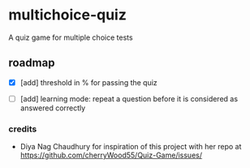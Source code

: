 # multichoice-quiz
A quiz game for multiple choice tests

## roadmap

- [x] [add] threshold in % for passing the quiz
- [ ] [add] learning mode: repeat a question before it is considered as answered correctly



### credits

- Diya Nag Chaudhury for inspiration of this project with her repo at https://github.com/cherryWood55/Quiz-Game/issues/